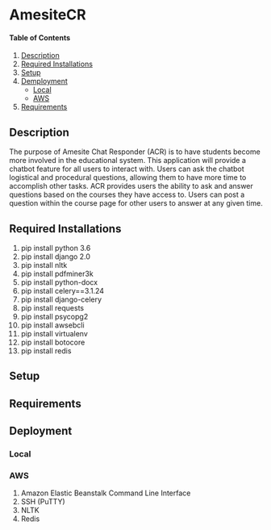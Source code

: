 # AmesiteCR

#### Table of Contents 

1. [Description](#description) 
2. [Required Installations](#requiredInst)
3. [Setup](#setup) 
4. [Demployment](#deployment)
	* [Local](#local) 
	* [AWS](#aws)
5. [Requirements](#requirements)


## Description 
The purpose of Amesite Chat Responder (ACR) is to have students become more involved in the educational system. This application will provide a chatbot feature for all users to interact with. Users can ask the chatbot logistical and procedural questions, allowing them to have more time to accomplish other tasks. ACR provides users the ability to ask and answer questions based on the courses they have access to. Users can post a question within the course page for other users to answer at any given time. 
## Required Installations 
1. pip install python 3.6 
2. pip install django 2.0
3. pip install nltk 
4. pip install pdfminer3k 
5. pip install python-docx
6. pip install celery==3.1.24
7. pip install django-celery 
8. pip install requests
9. pip install psycopg2 
10. pip install awsebcli 
11. pip install virtualenv
12. pip install botocore
13. pip install redis

## Setup 

## Requirements 

## Deployment
### Local 
### AWS 
1. Amazon Elastic Beanstalk Command Line Interface
1. SSH (PuTTY)
1. NLTK
1. Redis

